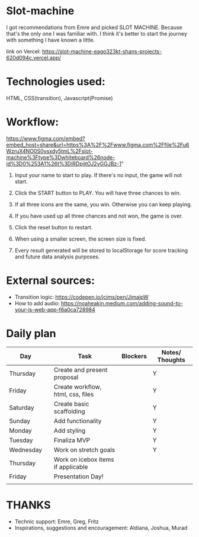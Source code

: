 # Slot-machine 
I got recommendations from Emre and picked SLOT MACHINE. Because that's the only one I was familiar with. I think it's better to start the journey with something I have known a little.

link on Vercel:
https://slot-machine-eago323kt-shans-projects-620d094c.vercel.app/

# Technologies used: 
HTML, CSS(transition), Javascript(Promise)

# Workflow:
https://www.figma.com/embed?embed_host=share&url=https%3A%2F%2Fwww.figma.com%2Ffile%2Fu6WzruX4NO0S0ysxdy5tmL%2Fslot-machine%3Ftype%3Dwhiteboard%26node-id%3D0%253A1%26t%3DiRDpjitOJ2yGGJBz-1"

1. Input your name to start to play. If there's no input, the game will not start.

2. Click the START button to PLAY. You will have three chances to win.

3. If all three icons are the same, you win. Otherwise you can keep playing.

4. If you have used up all three chances and not won, the game is over.

5. Click the reset button to restart.

5. When using a smaller screen, the screen size is fixed.

6. Every result generated will be stored to localStorage for score tracking and future data analysis purposes.

# External sources:
+ Transition logic: https://codepen.io/jcjms/pen/JjmajpW
+ How to add audio: https://noaheakin.medium.com/adding-sound-to-your-js-web-app-f6a0ca728984

# Daily plan
| Day        |   | Task                                    | Blockers |  Notes/ Thoughts |
|------------|---|-----------------------------------------|----------|------------------|
| Thursday   |   | Create and present proposal             |          |         Y        |
| Friday     |   | Create workflow, html, css, files       |          |         Y        |
| Saturday   |   | Create basic scaffolding                |          |         Y        |
| Sunday     |   | Add functionality                       |          |         Y        |
| Monday     |   | Add styling                             |          |         Y        |
| Tuesday    |   | Finaliza MVP                            |          |         Y        |
| Wednesday  |   | Work on stretch goals                   |          |         Y        |
| Thursday   |   | Work on icebox items if applicable      |          |                  |
| Friday     |   | Presentation Day!                       |          |                  |
|            |   |                                         |          |                  |

# THANKS
+ Technic support: Emre, Greg, Fritz
+ Inspirations, suggestions and encouragement: Aldiana, Joshua, Murad
